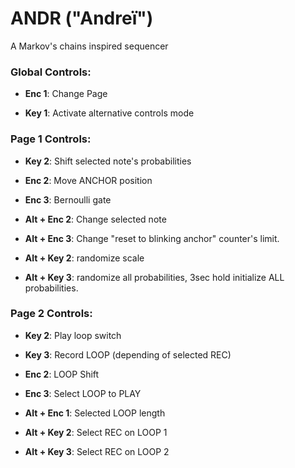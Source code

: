 # ANDR ("Andreï")

A Markov's chains inspired sequencer

### Global Controls:
- **Enc 1**: Change Page

- **Key 1**: Activate alternative controls mode

### Page 1 Controls:
- **Key 2**: Shift selected note's probabilities 

- **Enc 2**: Move ANCHOR position

- **Enc 3**: Bernoulli gate

- **Alt + Enc 2**: Change selected note

- **Alt + Enc 3**: Change "reset to blinking anchor" counter's limit. 

- **Alt + Key 2**: randomize scale

- **Alt + Key 3**: randomize all probabilities, 3sec hold initialize ALL probabilities.

### Page 2 Controls:
- **Key 2**: Play loop switch

- **Key 3**: Record LOOP (depending of selected REC) 

- **Enc 2**: LOOP Shift

- **Enc 3**: Select LOOP to PLAY

- **Alt + Enc 1**: Selected LOOP length

- **Alt + Key 2**: Select REC on LOOP 1

- **Alt + Key 3**: Select REC on LOOP 2
